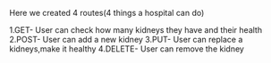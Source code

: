 Here we created 4 routes(4 things a hospital can do)

1.GET- User can check how many kidneys they have and their health
2.POST- User can add a new kidney
3.PUT- User can replace a kidneys,make it healthy
4.DELETE- User can remove the kidney
